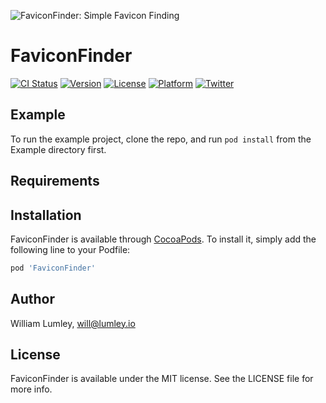 ![FaviconFinder: Simple Favicon Finding](https://raw.githubusercontent.com/will-lumley/FaviconFinder/feature/prettyify-readme/FaviconFinder.png)

# FaviconFinder

[![CI Status](https://img.shields.io/travis/will-lumley/FaviconFinder.svg?style=flat)](https://travis-ci.org/will-lumley/FaviconFinder)
[![Version](https://img.shields.io/cocoapods/v/FaviconFinder.svg?style=flat)](https://cocoapods.org/pods/FaviconFinder)
[![License](https://img.shields.io/cocoapods/l/FaviconFinder.svg?style=flat)](https://cocoapods.org/pods/FaviconFinder)
[![Platform](https://img.shields.io/cocoapods/p/FaviconFinder.svg?style=flat)](https://cocoapods.org/pods/FaviconFinder)
[![Twitter](https://img.shields.io/badge/twitter-@wlumley95-blue.svg?style=flat)](https://twitter.com/wlumley95)

## Example

To run the example project, clone the repo, and run `pod install` from the Example directory first.

## Requirements

## Installation

FaviconFinder is available through [CocoaPods](https://cocoapods.org). To install
it, simply add the following line to your Podfile:

```ruby
pod 'FaviconFinder'
```

## Author

William Lumley, will@lumley.io

## License

FaviconFinder is available under the MIT license. See the LICENSE file for more info.
